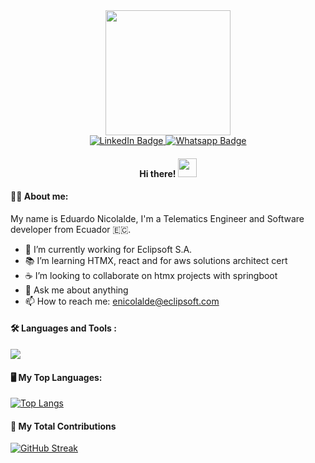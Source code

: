<div id="header" align="center">
  <img src="https://media2.giphy.com/media/vLlpbDafjgHystuJ0a/giphy.gif?cid=6c09b952pdq16iv9gpcm9w1vqvjjarfknxeh9x3z72dgrv0y&ep=v1_internal_gif_by_id&rid=giphy.gif&ct=s" width="200"/>
  <div id="badges">
  <a href="https://www.linkedin.com/in/eduardo-nicolalde/">
    <img src="https://img.shields.io/badge/LinkedIn-blue?style=for-the-badge&logo=linkedin&logoColor=white" alt="LinkedIn Badge"/>
  </a>
<a href="https://wa.me/593983426922?text=Hi%20Eduardo!%20Nice%20to%20meet%20you.">
    <img src="https://img.shields.io/badge/WhatsApp-25D366?style=for-the-badge&logo=whatsapp&logoColor=white" alt="Whatsapp Badge"/>
  </a>

</div>


<img src="https://komarev.com/ghpvc/?username=eduanico&style=flat-square&color=blue" alt=""/>

  #### Hi there!   <img src="https://media.giphy.com/media/hvRJCLFzcasrR4ia7z/giphy.gif" width="30px"/>
</div>



#### 👨‍💻  About me:
My name is Eduardo Nicolalde, I'm a Telematics Engineer and Software developer from Ecuador 🇪🇨.
- 💼 I’m currently working for Eclipsoft S.A.
- 📚 I’m learning HTMX, react and for aws solutions architect cert
- ☕ I’m looking to collaborate on htmx projects with springboot
- 💬 Ask me about anything
- 📫 How to reach me: enicolalde@eclipsoft.com 

<p align="center">
  
  #### :hammer_and_wrench: Languages and Tools :
  <a href="https://skillicons.dev" >
    <img src="https://skillicons.dev/icons?i=git,kubernetes,docker,java,spring,mongo,mysql,python,vue" />
  </a>
</p>

<div id="header" align="left">

  #### :desktop_computer:	 My Top Languages:

  [![Top Langs](https://github-readme-stats.vercel.app/api/top-langs/?username=eduanico&layout=compact)](https://github.com/anuraghazra/github-readme-stats)

  #### 🥇 My Total Contributions 

  [![GitHub Streak](https://streak-stats.demolab.com/?user=eduanico&theme=highcontrast)](https://git.io/streak-stats)
  
  
</div>
